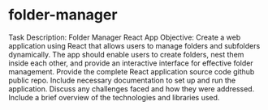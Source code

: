 # folder-manager

Task Description: Folder Manager React App
Objective:
Create a web application using React that allows users to manage folders and subfolders dynamically. The app should enable users to create folders, nest them inside each other, and provide an interactive interface for effective folder management.
Provide the complete React application source code github public repo.
Include necessary documentation to set up and run the application.
Discuss any challenges faced and how they were addressed.
Include a brief overview of the technologies and libraries used.